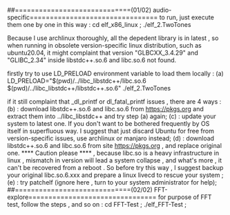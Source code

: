 ##=============================(01/02) audio-specific================================
to run, just execute them one by one in this way :
	cd elf_x86_linux ;
	./elf_2.TwoTones

Because I use archlinux thoroughly, all the depedent library is in latest , so when running in obsolete version-specific linux distribution,
such as ubuntu20.04, it might complaint that version "GLBCXX_3.4.29" and "GLIBC_2.34" inside libstdc++.so.6 and libc.so.6 not found.

firstly try to use LD_PRELOAD environment variable to load them locally :
	(a) LD_PRELOAD="$(pwd)/../libc_libstdc++/libc.so.6  $(pwd)/../libc_libstdc++/libstdc++.so.6" ./elf_2.TwoTones

if it still complaint that _dl_printf or dl_fatal_printf issues , there are 4 ways :
	(b) : download libstdc++.so.6 and libc.so.6 from https://pkgs.org and extract them into ../libc_libstdc++ and try step (a) again;
	(c) : update your system to latest one.
		If you don't want to be bothered frequently by OS itself in superfluous way.
		I suggest that just discard Ubuntu for free from version-specific issues, use archlinux or manjaro instead;
	(d) : download libstdc++.so.6 and libc.so.6 from site https://pkgs.org , and replace original one.
		**** Caution please **** , because libc.so is a heavy infrastructure in linux , mismatch in version will lead
		a system collapse , and what's more , it can't be recovered from a reboot . So before try this way , 
		I suggest backup your original libc.so.6.xxx and prepare a linux livecd to rescue your system ;
	(e) : try patchelf (ignore here , turn to your system administrator for help);
##=============================(02/02) FFT-explore================================
for purpose of FFT test, follow the steps , and so on :
	cd FFT-Test ;
	./elf_FFT-Test ;

